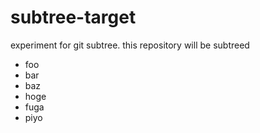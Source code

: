 # subtree-target
experiment for git subtree. this repository will be subtreed

* foo
* bar
* baz
* hoge
* fuga
* piyo
